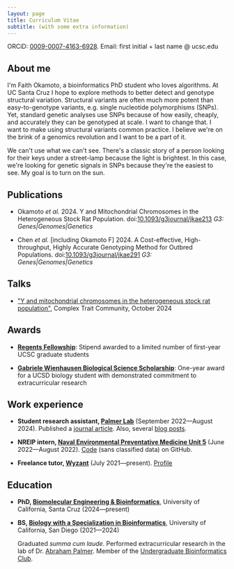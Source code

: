 ```yaml
---
layout: page
title: Curriculum Vitae
subtitle: (with some extra information)
---
```


ORCiD: [0009-0007-4163-6928](https://orcid.org/0009-0007-4163-6928). Email:
first initial + last name @ ucsc.edu

## About me

I'm Faith Okamoto, a bioinformatics PhD student who loves algorithms. At UC
Santa Cruz I hope to explore methods to better detect and genotype structural
variation. Structural variants are often much more potent than easy-to-genotype
variants, e.g. single nucleotide polymorphisms (SNPs). Yet, standard genetic
analyses use SNPs because of how easily, cheaply, and accurately they can be
genotyped at scale. I want to change that. I want to make using structural
variants common practice. I believe we're on the brink of a genomics revolution
and I want to be a part of it.

We can't use what we can't see. There's a classic story of a person looking
for their keys under a street-lamp because the light is brightest. In this case,
we're looking for genetic signals in SNPs because they're the easiest to see. My
goal is to turn on the sun.

## Publications

- Okamoto *et al.* 2024. Y and Mitochondrial Chromosomes in the Heterogeneous
Stock Rat Population.
doi:[10.1093/g3journal/jkae213][Okamoto2024]
*G3: Genes|Genomes|Genetics*

- Chen *et al.* [including Okamoto F] 2024. A Cost-effective, High-throughput,
Highly Accurate Genotyping Method for Outbred Populations.
doi:[10.1093/g3journal/jkae291](https://doi.org/10.1093/g3journal/jkae291)
*G3: Genes|Genomes|Genetics*

## Talks

- ["Y and mitochondrial chromosomes in the heterogeneous stock rat population"](https://rgd.mcw.edu/rgdweb/ctc-rg2024/program.html), 
Complex Trait Community, October 2024

## Awards

- [**Regents Fellowship**](https://graddiv.ucsc.edu/financial-aid/): Stipend
awarded to a limited number of first-year UCSC graduate students

- [**Gabriele Wienhausen Biological Science Scholarship**](https://biology.ucsd.edu/education/undergrad/research/scholarships/wienhausen.html):
One-year award for a UCSD biology student with demonstrated commitment to
extracurricular research

## Work experience

- **Student research assistant, [Palmer Lab](https://palmerlab.org/)**
(September 2022—August 2024). Published a [journal article][Okamoto2024]. Also,
several [blog posts](https://palmerlab.org/category/internal-project-writeups/).

- **NREIP intern, [Naval Environmental Preventative Medicine Unit 5](https://www.med.navy.mil/Navy-and-Marine-Corps-Force-Health-Protection-Command/Field-Activities/Navy-Environmental-Preventive-Medicine-Unit-5/)**
(June 2022—August 2022). [Code](https://github.com/faithokamoto/Pest-Data-Analysis)
(sans classified data) on GitHub.

- **Freelance tutor, [Wyzant](https://www.wyzant.com/)** (July 2021—present).
[Profile](https://www.wyzant.com/match/tutor/88491196)

## Education

- **PhD, [Biomolecular Engineering & Bioinformatics](https://grad.soe.ucsc.edu/bmeb)**, University of California, Santa Cruz (2024—present)

- **BS, [Biology with a Specialization in Bioinformatics](https://biology.ucsd.edu/education/undergrad/major-minor-programs/majors/requirements/bioinformatics)**, University of California, San Diego (2021—2024)

    Graduated *summa cum laude*. Performed extracurricular research in the lab
    of Dr. [Abraham Palmer](https://palmerlab.org/). Member of the
    [Undergraduate Bioinformatics Club](https://ubicucsd.github.io/).

[Okamoto2024]: https://doi.org/10.1093/g3journal/jkae213
